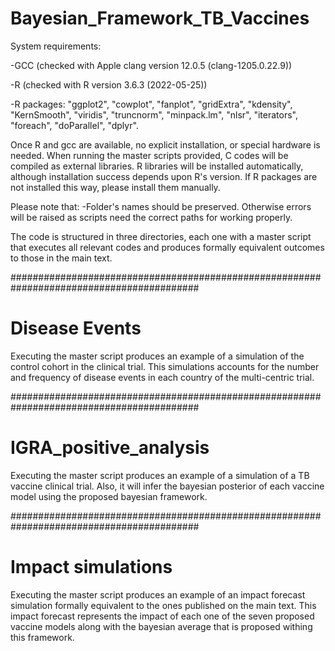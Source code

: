 # Bayesian_Framework_TB_Vaccines

System requirements:

-GCC (checked with Apple clang version 12.0.5 (clang-1205.0.22.9))

-R (checked with R version 3.6.3 (2022-05-25))

-R packages: "ggplot2", "cowplot", "fanplot", "gridExtra", "kdensity", "KernSmooth", "viridis", "truncnorm", "minpack.lm", "nlsr", "iterators", "foreach", "doParallel", "dplyr".

Once R and gcc are available, no explicit installation, or special hardware is needed. When running the master scripts provided, C codes will be compiled as external libraries. R libraries will be installed automatically, although installation success depends upon R's version. If R packages are not installed this way, please install them manually.

Please note that:
-Folder's names should be preserved. Otherwise errors will be raised as scripts need the correct paths for working properly.

The code is structured in three directories, each one with a master script that executes all relevant codes and produces formally equivalent outcomes to those in the main text.

##########################################################################################
# Disease Events

Executing the master script produces an example of a simulation of the control cohort in the clinical trial. This simulations accounts for the number and frequency of disease events in each country of the multi-centric trial.

##########################################################################################
# IGRA_positive_analysis

Executing the master script produces an example of a simulation of a TB vaccine clinical trial. Also, it will infer the bayesian posterior of each vaccine model using the proposed bayesian framework.

##########################################################################################
# Impact simulations

Executing the master script produces an example of an impact forecast simulation formally equivalent to the ones published on the main text. This impact forecast represents the impact of each one of the seven proposed vaccine models along with the bayesian average that is proposed withing this framework.

